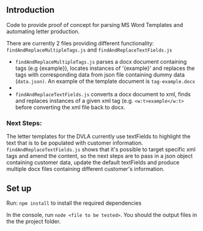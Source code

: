 ## Introduction

Code to provide proof of concept for parsing MS Word Templates and automating letter production.

There are currently 2 files providing different functionality: `findAndReplaceMultipleTags.js` and `findAndReplaceTextFields.js`

 - `findAndReplaceMultipleTags.js` parses a docx  document containing tags (e.g {example}), locates instances of '{example}' and replaces the tags with corresponding data from json file containing dummy data (`data.json)`. An example of the template document is `tag-example.docx`
 - 
 - `findAndReplaceTextFields.js` converts a docx document to xml, finds and replaces instances of a given xml tag (e.g. `<w:t>example</w:t>` before converting the xml file back to docx.

### Next Steps:

The letter templates for the DVLA currently use textFields to highlight the text that is to be populated with customer information. `findAndReplaceTextFields.js` shows that it's possible to target specific xml tags and amend the content, so the next steps are to pass in a json object containing customer data, update the default textFields and produce multiple docx files containing different customer's information.

## Set up

Run: `npm install` to install the required dependencies

In the console, run `node <file to be tested>`. You should the output files in the the project folder.
